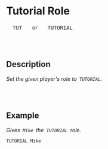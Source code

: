 
# Tutorial Role

<kbd>  TUT  </kbd>   or   <kbd>  TUTORIAL  </kbd>

<br>
<br>

## Description

*Set the given player's role to  `TUTORIAL`.*

<br>
<br>

## Example

*Gives  `Mike`  the  `TUTORIAL`  role.*

```shell
TUTORIAL Mike
```

<br>
